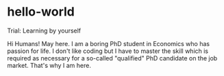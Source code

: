 # hello-world
Trial: Learning by yourself

Hi Humans!
May here. I am a boring PhD student in Economics who has passion for life.
I don't like coding but I have to master the skill which is required as necessary for a so-called "qualified" PhD candidate on the job market. That's why I am here.
